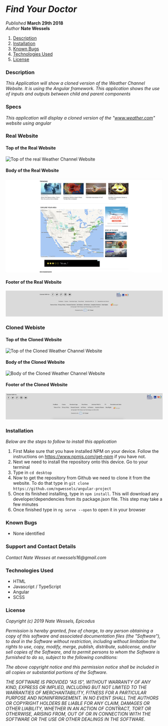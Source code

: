 # _Find Your Doctor_

_Published_ **March 29th 2018**<br>
_Author_ **Nate Wessels**

1. [Description](#description)
1. [Installation](#installation)
1. [Known Bugs](#known-bugs)
1. [Technologies Used](#technologies-used)
1. [License](#license)

### Description

_This Application will show a cloned version of the Weather Channel Website. It is using the Angular framework. This application shows the use of inputs and outputs between child and parent components_

### Specs

_This application will display a cloned version of the "www.weather.com" website using angular_

### Real Website

#### Top of the Real Website
![Top of the real Weather Channel Website](src/assets/img/top-real.png)
#### Body of the Real Website
![Body of the real Weather Channel Website](src/assets/img/body-real.png)
#### Footer of the Real Website
![Footer of the Real Weather Channel Website](src/assets/img/footer-real.png)

### Cloned Webiste

#### Top of the Cloned Website
![Top of the Cloned Weather Channel Website](src/assets/img/top-clone.png)
#### Body of the Cloned Website
![Body of the Cloned Weather Channel Website](src/assets/img/body-clone.png)
#### Footer of the Cloned Website
![Footer of the Cloned Weather Channel Website](src/assets/img/footer-clone.png)


### Installation
_Below are the steps to follow to install this application_
  1. First Make sure that you have installed NPM on your device. Follow the instructions on https://www.npmjs.com/get-npm if you have not.
  2. Next we need to install the repository onto this device. Go to your terminal
  3. Type in `cd desktop`
  4. Now to get the repository from Github we need to clone it from the website. To do that type in `git clone https://github.com/ngwessels/angular-project`
  5. Once its finished installing, type in `npm install`. This will download any developer/dependencies from its package.json file. This step may take a few minutes
  6. Once finished type in `ng serve --open` to open it in your browser


### Known Bugs
* None identified

### Support and Contact Details

_Contact Nate Wesses at nwessels16@gmail.com_

### Technologies Used
* HTML
* Javascript / TypeScript
* Angular
* SCSS

### License


_Copyright (c) 2019 Nate Wessels, Epicodus_

_Permission is hereby granted, free of charge, to any person obtaining a copy of this software and associated documentation files (the "Software"), to deal in the Software without restriction, including without limitation the rights to use, copy, modify, merge, publish, distribute, sublicense, and/or sell copies of the Software, and to permit persons to whom the Software is furnished to do so, subject to the following conditions:_

_The above copyright notice and this permission notice shall be included in all copies or substantial portions of the Software._

_THE SOFTWARE IS PROVIDED "AS IS", WITHOUT WARRANTY OF ANY KIND, EXPRESS OR IMPLIED, INCLUDING BUT NOT LIMITED TO THE WARRANTIES OF MERCHANTABILITY, FITNESS FOR A PARTICULAR PURPOSE AND NONINFRINGEMENT. IN NO EVENT SHALL THE AUTHORS OR COPYRIGHT HOLDERS BE LIABLE FOR ANY CLAIM, DAMAGES OR OTHER LIABILITY, WHETHER IN AN ACTION OF CONTRACT, TORT OR OTHERWISE, ARISING FROM, OUT OF OR IN CONNECTION WITH THE SOFTWARE OR THE USE OR OTHER DEALINGS IN THE SOFTWARE._
